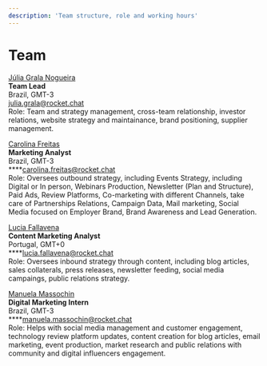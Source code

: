 ```yaml
---
description: 'Team structure, role and working hours'
---
```


# Team

[Júlia Grala Nogueira ](https://www.linkedin.com/in/juliagralanogueira/)  
**Team Lead**  
Brazil, GMT-3  
julia.grala@rocket.chat  
Role: Team and strategy management, cross-team relationship, investor relations, website strategy and maintainance, brand positioning, supplier management. 

[Carolina Freitas](https://www.linkedin.com/in/carolinacfreitas/)   
**Marketing Analyst**  
Brazil, GMT-3  
****carolina.freitas@rocket.chat  
Role: Oversees outbound strategy, including Events Strategy, including Digital or In person, Webinars Production, Newsletter \(Plan and Structure\), Paid Ads, Review Platforms, Co-marketing with different Channels, take care of Partnerships Relations, Campaign Data, Mail marketing, Social Media focused on Employer Brand, Brand Awareness and Lead Generation.

[Lucia Fallavena](https://www.linkedin.com/in/lhfallavena/)   
**Content Marketing Analyst**  
Portugal, GMT+0  
****lucia.fallavena@rocket.chat  
Role: Oversees inbound strategy through content, including blog articles, sales collaterals, press releases, newsletter feeding, social media campaings, public relations strategy. 

[Manuela Massochin](https://www.linkedin.com/in/manuelamassochin/)   
**Digital Marketing Intern**  
Brazil, GMT-3  
****manuela.massochin@rocket.chat  
Role: Helps with social media management and customer engagement, technology review platform updates, content creation for blog articles, email marketing, event production, market research and public relations with community and digital influencers engagement.  


